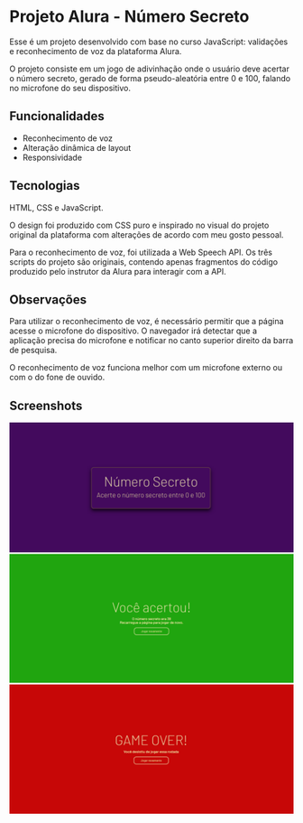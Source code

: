 # Projeto Alura - Número Secreto

Esse é um projeto desenvolvido com base no curso JavaScript: validações e reconhecimento de voz da plataforma Alura.

O projeto consiste em um jogo de adivinhação onde o usuário deve acertar o número secreto, gerado de forma pseudo-aleatória entre 0 e 100, falando no microfone do seu dispositivo.

## Funcionalidades

- Reconhecimento de voz
- Alteração dinâmica de layout
- Responsividade


## Tecnologias
HTML, CSS e JavaScript.

O design foi produzido com CSS puro e inspirado no visual do projeto original da plataforma com alterações de acordo com meu gosto pessoal.

Para o reconhecimento de voz, foi utilizada a Web Speech API. Os três scripts do projeto são originais, contendo apenas fragmentos do código produzido pelo instrutor da Alura para interagir com a API.

## Observações
Para utilizar o reconhecimento de voz, é necessário permitir que a página acesse o microfone do dispositivo. O navegador irá detectar que a aplicação precisa do microfone e notificar no canto superior direito da barra de pesquisa.

O reconhecimento de voz funciona melhor com um microfone externo ou com o do fone de ouvido.
## Screenshots

![App Screenshot](/images/game-screenshot.png)
![App Screenshot](/images/correct-screenshot.png)
![App Screenshot](/images/reset-screenshot.png)